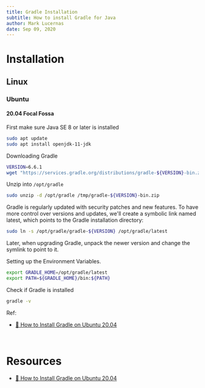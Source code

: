 ```yaml
---
title: Gradle Installation
subtitle: How to install Gradle for Java
author: Mark Lucernas
date: Sep 09, 2020
---
```



# Installation

## Linux

### Ubuntu

#### 20.04 Focal Fossa

First make sure Java SE 8 or later is installed

```sh
sudo apt update
sudo apt install openjdk-11-jdk
```

Downloading Gradle

```sh
VERSION=6.6.1
wget "https://services.gradle.org/distributions/gradle-${VERSION}-bin.zip" -P /tmp
```

Unzip into `/opt/gradle`

```sh
sudo unzip -d /opt/gradle /tmp/gradle-${VERSION}-bin.zip
```

Gradle is regularly updated with security patches and new features. To have more
control over versions and updates, we'll create a symbolic link named latest,
which points to the Gradle installation directory:

```sh
sudo ln -s /opt/gradle/gradle-${VERSION} /opt/gradle/latest
```

Later, when upgrading Gradle, unpack the newer version and change the symlink to
point to it.

Setting up the Environment Variables.

```sh
export GRADLE_HOME=/opt/gradle/latest
export PATH=${GRADLE_HOME}/bin:${PATH}
```

Check if Gradle is installed

```sh
gradle -v
```

Ref:

- [📄 How to Install Gradle on Ubuntu 20.04](https://linuxize.com/post/how-to-install-gradle-on-ubuntu-20-04/)


<br>

# Resources

- [📄 How to Install Gradle on Ubuntu 20.04](https://linuxize.com/post/how-to-install-gradle-on-ubuntu-20-04/)

